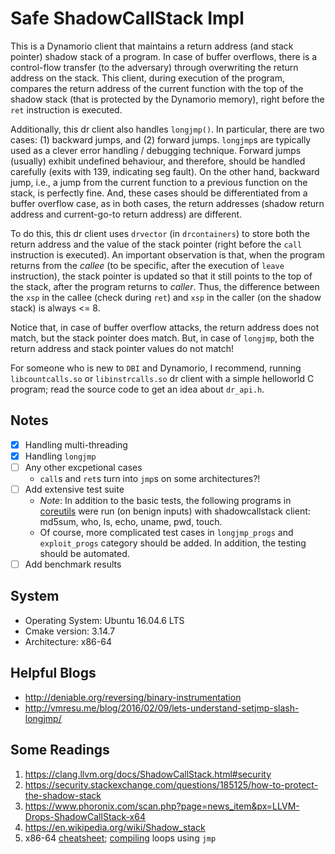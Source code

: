 # Safe ShadowCallStack Impl

This is a Dynamorio client that maintains a return address (and stack pointer) shadow stack of a program. In case of buffer overflows, there is a control-flow transfer (to the adversary) through overwriting the return address on the stack. This client, during execution of the program, compares the return address of the current function with the top of the shadow stack (that is protected by the Dynamorio memory), right before the `ret` instruction is executed.

Additionally, this dr client also handles `longjmp()`. In particular, there are two cases: (1) backward jumps, and (2) forward jumps. `longjmp`s are typically used as a clever error handling / debugging technique. Forward jumps (usually) exhibit undefined behaviour, and therefore, should be handled carefully (exits with 139, indicating seg fault). On the other hand, backward jump, i.e., a jump from the current function to a previous function on the stack, is perfectly fine. And, these cases should be differentiated from a buffer overflow case, as in both cases, the return addresses (shadow return address and current-go-to return address) are different.

To do this, this dr client uses `drvector` (in `drcontainers`) to store both the return address and the value of the stack pointer (right before the `call` instruction is executed). An important observation is that, when the program returns from the _callee_ (to be specific, after the execution of `leave` instruction), the stack pointer is updated so that it still points to the top of the stack, after the program returns to _caller_. Thus, the difference between the `xsp` in the callee (check during `ret`) and `xsp` in the caller (on the shadow stack) is always <= 8.

Notice that, in case of buffer overflow attacks, the return address does not match, but the stack pointer does match. But, in case of `longjmp`, both the return address and stack pointer values do not match!

For someone who is new to `DBI` and Dynamorio, I recommend, running `libcountcalls.so` or `libinstrcalls.so` dr client with a simple helloworld C program; read the source code to get an idea about `dr_api.h`.

## Notes

* [x] Handling multi-threading
* [x] Handling `longjmp`
* [ ] Any other excpetional cases
  * `call`s and `ret`s turn into `jmp`s on some architectures?!
* [ ] Add extensive test suite
  * *Note*: In addition to the basic tests, the following programs in [coreutils](http://www.maizure.org/projects/decoded-gnu-coreutils/) were run (on benign inputs) with shadowcallstack client: md5sum, who, ls, echo, uname, pwd, touch.
  * Of course, more complicated test cases in `longjmp_progs` and `exploit_progs` category should be added. In addition, the testing should be automated.
* [ ] Add benchmark results

## System

* Operating System: Ubuntu 16.04.6 LTS
* Cmake version: 3.14.7
* Architecture: x86-64

## Helpful Blogs

* http://deniable.org/reversing/binary-instrumentation
* http://vmresu.me/blog/2016/02/09/lets-understand-setjmp-slash-longjmp/

## Some Readings

1. https://clang.llvm.org/docs/ShadowCallStack.html#security
2. https://security.stackexchange.com/questions/185125/how-to-protect-the-shadow-stack
3. https://www.phoronix.com/scan.php?page=news_item&px=LLVM-Drops-ShadowCallStack-x64
4. https://en.wikipedia.org/wiki/Shadow_stack
5. x86-64 [cheatsheet](https://cs.brown.edu/courses/cs033/docs/guides/x64_cheatsheet.pdf); [compiling](https://w3.cs.jmu.edu/lam2mo/cs261_2017_08/files/12-asm_ctrlflow.pdf) loops using `jmp`
